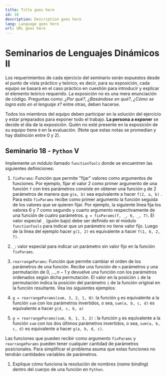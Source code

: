 ```yaml
---
title: Title goes here
id: 18
description: Description goes here
lang: Language goes here
url: URL goes here
---
```


# Seminarios de Lenguajes Dinámicos II

Los requerimientos de cada ejercicio del seminario serán expuestos 
desde el punto de vista práctico y teórico; es decir, para su 
exposición, cada equipo se basará en el caso práctico en cuestión para 
introducir y explicar el elemento teórico requerido. La exposición no 
es una mera enunciación de código. Preguntas como: _¿Por qué?_, 
_¿Basándose en qué?_, _¿Cómo se logra esto en el lenguaje `X`?_ entre 
otras, deben hacerse.

Todos los miembros del equipo deben participar en la solución del 
ejercicio y estar preparados para exponer todo el trabajo. **La persona 
a exponer** se decide el día de la exposición. Quién no esté presente 
en la exposición de su equipo tiene `0` en la evaluación. (Note que 
estas notas se promedian y hay distinción entre 0 y 2).

## Seminario 18 - `Python` V

Implemente un módulo llamado `functionTools` donde se encuentren
las siguientes definiciones:

1. `fixParams`: Función que permite "fijar" valores como argumentos de 
funciones.  Por ejemplo, fijar el valor 2 como primer argumento de una 
función `f` con tres parámetros consiste en obtener una función `g` de 2
parámetros de manera que `g(a, b)` sea equivalente a hacer `f(2, a, b)`
. Para esto `fixParams` recibe como primer argumento la función
seguida de los valores que se 
quieren fijar. Por ejemplo, la siguiente línea fija los valores 6 y 7 
como segundo y cuarto argumento respectivamente de una función  de 
cuatro parámetros. `g = fixParams(f, _, 6, _, 7)`.
El valor especial `_` (guión bajo) debe ser definido en el módulo 
`functionTools` para indicar que un parámetro no tiene valor fijo. 
Luego de la línea del ejemplo hacer `g(1, 2)` es equivalente a hacer 
`f(1, 6, 2, 7)`. 

2. `_`: valor especial para indicar un parámetro sin valor fijo en la 
función `fixParams`.
3. `rearrangeParams`: Función que permite cambiar el orden de los 
parámetros de una función. Recibe una función de `n` parámetros y una 
permutación de $0, ..., n - 1$ y devuelve una función con los 
parámetros ordenados según dicha permutación. El valor en la posición 
`i` de la permutación indica la posición del parámetro `i` de la 
función original en la función resultante. Vea los siguientes ejemplos:

1. `g = rearrangeParams(sum, 3, 2, 1, 0)`: la función `g` es 
equivalente a la función `sum` con los parámetros invertidos, o sea, 
`sum(a, b, c, d)` es equivalente a hacer `g(d, c, b, a)`
2. `g = rearrangeParams(sum, 0, 1, 3, 2)` : la función `g` es 
equivalente a la función `sum` con los dos últimos parámetros 
invertidos, o sea, `sum(a, b, c, d)` es equivalente a 
hacer `g(a, b, d, c)`.

Las funciones que pueden recibir como argumento `fixParams` y 
`rearrangeParams` pueden tener cualquier cantidad de parámetros 
posicionales. Para simplificar el problema asuma que estas funciones no 
tendrán cantidades variables de parámetros.
    
1. Explique cómo funciona la resolución de nombres (*name binding*) 
dentro del cuerpo de una función en `Python`.

